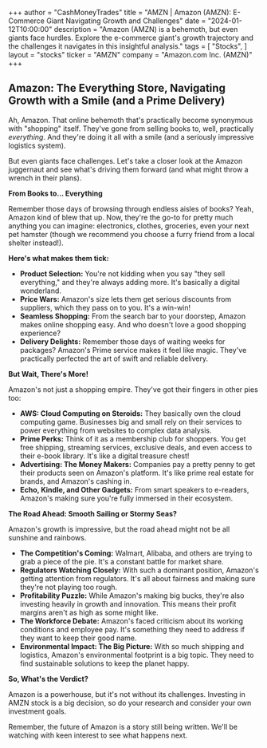 +++
author = "CashMoneyTrades"
title = "AMZN |  Amazon (AMZN): E-Commerce Giant Navigating Growth and Challenges"
date = "2024-01-12T10:00:00"
description = "Amazon (AMZN) is a behemoth, but even giants face hurdles. Explore the e-commerce giant's growth trajectory and the challenges it navigates in this insightful analysis."
tags = [
"Stocks",
]
layout = "stocks"
ticker = "AMZN"
company = "Amazon.com Inc. (AMZN)"
+++
        


## Amazon: The Everything Store, Navigating Growth with a Smile (and a Prime Delivery)

Ah, Amazon. That online behemoth that's practically become synonymous with "shopping" itself.  They've gone from selling books to, well, practically *everything*.  And they're doing it all with a smile (and a seriously impressive logistics system).

But even giants face challenges. Let's take a closer look at the Amazon juggernaut and see what's driving them forward (and what might throw a wrench in their plans).

**From Books to... Everything**

Remember those days of browsing through endless aisles of books? Yeah, Amazon kind of blew that up. Now, they're the go-to for pretty much anything you can imagine: electronics, clothes, groceries, even your next pet hamster (though we recommend you choose a furry friend from a local shelter instead!). 

**Here's what makes them tick:**

* **Product Selection:** You're not kidding when you say "they sell everything," and they're always adding more.  It's basically a digital wonderland.
* **Price Wars:**  Amazon's size lets them get serious discounts from suppliers, which they pass on to you.  It's a win-win! 
* **Seamless Shopping:**  From the search bar to your doorstep, Amazon makes online shopping easy.  And who doesn't love a good shopping experience?
* **Delivery Delights:**  Remember those days of waiting weeks for packages? Amazon's Prime service makes it feel like magic.  They've practically perfected the art of swift and reliable delivery.

**But Wait, There's More!**

Amazon's not just a shopping empire. They've got their fingers in other pies too:

* **AWS: Cloud Computing on Steroids:** They basically own the cloud computing game.  Businesses big and small rely on their services to power everything from websites to complex data analysis.
* **Prime Perks:**  Think of it as a membership club for shoppers.  You get free shipping, streaming services, exclusive deals, and even access to their e-book library.  It's like a digital treasure chest!
* **Advertising: The Money Makers:** Companies pay a pretty penny to get their products seen on Amazon's platform.  It's like prime real estate for brands, and Amazon's cashing in.
* **Echo, Kindle, and Other Gadgets:** From smart speakers to e-readers, Amazon's making sure you're fully immersed in their ecosystem.

**The Road Ahead: Smooth Sailing or Stormy Seas?**

Amazon's growth is impressive, but the road ahead might not be all sunshine and rainbows. 

* **The Competition's Coming:**  Walmart, Alibaba, and others are trying to grab a piece of the pie.  It's a constant battle for market share.
* **Regulators Watching Closely:**  With such a dominant position, Amazon's getting attention from regulators.  It's all about fairness and making sure they're not playing too rough.
* **Profitability Puzzle:**  While Amazon's making big bucks, they're also investing heavily in growth and innovation.  This means their profit margins aren't as high as some might like.
* **The Workforce Debate:**  Amazon's faced criticism about its working conditions and employee pay.  It's something they need to address if they want to keep their good name.
* **Environmental Impact: The Big Picture:**  With so much shipping and logistics, Amazon's environmental footprint is a big topic. They need to find sustainable solutions to keep the planet happy.

**So, What's the Verdict?**

Amazon is a powerhouse, but it's not without its challenges.  Investing in AMZN stock is a big decision, so do your research and consider your own investment goals.  

Remember, the future of Amazon is a story still being written.  We'll be watching with keen interest to see what happens next. 

        